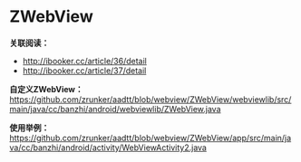 # ZWebView

**关联阅读：**
- http://ibooker.cc/article/36/detail
- http://ibooker.cc/article/37/detail

**自定义ZWebView：**
https://github.com/zrunker/aadtt/blob/webview/ZWebView/webviewlib/src/main/java/cc/banzhi/android/webviewlib/ZWebView.java

**使用举例：**
https://github.com/zrunker/aadtt/blob/webview/ZWebView/app/src/main/java/cc/banzhi/android/activity/WebViewActivity2.java
